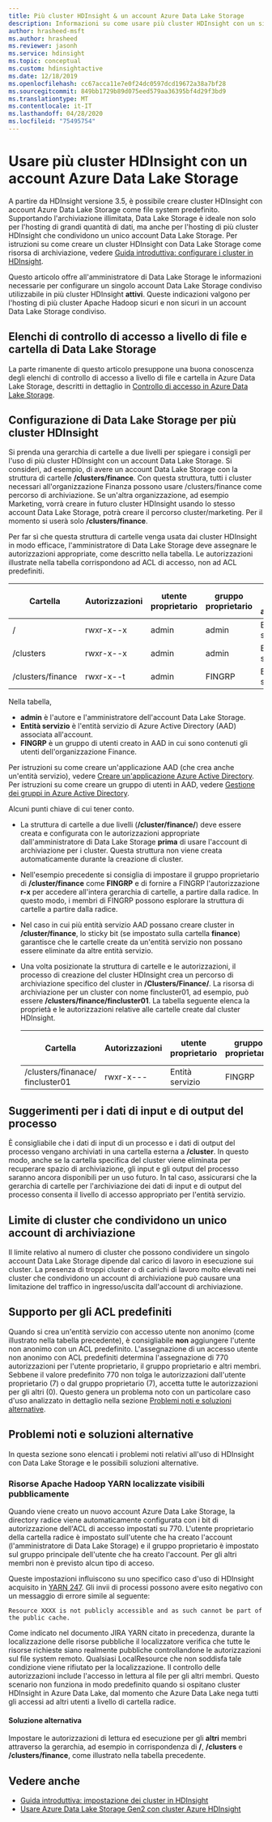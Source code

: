 ```yaml
---
title: Più cluster HDInsight & un account Azure Data Lake Storage
description: Informazioni su come usare più cluster HDInsight con un singolo account Data Lake Storage
author: hrasheed-msft
ms.author: hrasheed
ms.reviewer: jasonh
ms.service: hdinsight
ms.topic: conceptual
ms.custom: hdinsightactive
ms.date: 12/18/2019
ms.openlocfilehash: cc67acca11e7e0f24dc0597dcd19672a38a7bf28
ms.sourcegitcommit: 849bb1729b89d075eed579aa36395bf4d29f3bd9
ms.translationtype: MT
ms.contentlocale: it-IT
ms.lasthandoff: 04/28/2020
ms.locfileid: "75495754"
---
```

# <a name="use-multiple-hdinsight-clusters-with-an-azure-data-lake-storage-account"></a>Usare più cluster HDInsight con un account Azure Data Lake Storage

A partire da HDInsight versione 3.5, è possibile creare cluster HDInsight con account Azure Data Lake Storage come file system predefinito.
Supportando l'archiviazione illimitata, Data Lake Storage è ideale non solo per l'hosting di grandi quantità di dati, ma anche per l'hosting di più cluster HDInsight che condividono un unico account Data Lake Storage. Per istruzioni su come creare un cluster HDInsight con Data Lake Storage come risorsa di archiviazione, vedere [Guida introduttiva: configurare i cluster in HDInsight](../storage/data-lake-storage/quickstart-create-connect-hdi-cluster.md).

Questo articolo offre all'amministratore di Data Lake Storage le informazioni necessarie per configurare un singolo account Data Lake Storage condiviso utilizzabile in più cluster HDInsight **attivi**. Queste indicazioni valgono per l'hosting di più cluster Apache Hadoop sicuri e non sicuri in un account Data Lake Storage condiviso.

## <a name="data-lake-storage-file-and-folder-level-acls"></a>Elenchi di controllo di accesso a livello di file e cartella di Data Lake Storage

La parte rimanente di questo articolo presuppone una buona conoscenza degli elenchi di controllo di accesso a livello di file e cartella in Azure Data Lake Storage, descritti in dettaglio in [Controllo di accesso in Azure Data Lake Storage](../data-lake-store/data-lake-store-access-control.md).

## <a name="data-lake-storage-setup-for-multiple-hdinsight-clusters"></a>Configurazione di Data Lake Storage per più cluster HDInsight

Si prenda una gerarchia di cartelle a due livelli per spiegare i consigli per l'uso di più cluster HDInsight con un account Data Lake Storage. Si consideri, ad esempio, di avere un account Data Lake Storage con la struttura di cartelle **/clusters/finance**. Con questa struttura, tutti i cluster necessari all'organizzazione Finanza possono usare /clusters/finance come percorso di archiviazione. Se un'altra organizzazione, ad esempio Marketing, vorrà creare in futuro cluster HDInsight usando lo stesso account Data Lake Storage, potrà creare il percorso cluster/marketing. Per il momento si userà solo **/clusters/finance**.

Per far sì che questa struttura di cartelle venga usata dai cluster HDInsight in modo efficace, l'amministratore di Data Lake Storage deve assegnare le autorizzazioni appropriate, come descritto nella tabella. Le autorizzazioni illustrate nella tabella corrispondono ad ACL di accesso, non ad ACL predefiniti.

|Cartella  |Autorizzazioni  |utente proprietario  |gruppo proprietario  | Utente non anonimo | Autorizzazioni utente non anonimo | Gruppo non anonimo | Autorizzazioni gruppo non anonimo |
|---------|---------|---------|---------|---------|---------|---------|---------|
|/ | rwxr-x--x  |admin |admin  |Entità servizio |--x  |FINGRP   |r-x         |
|/clusters | rwxr-x--x |admin |admin |Entità servizio |--x  |FINGRP |r-x         |
|/clusters/finance | rwxr-x--t |admin |FINGRP  |Entità servizio |rwx  |-  |-     |

Nella tabella,

- **admin** è l'autore e l'amministratore dell'account Data Lake Storage.
- **Entità servizio** è l'entità servizio di Azure Active Directory (AAD) associata all'account.
- **FINGRP** è un gruppo di utenti creato in AAD in cui sono contenuti gli utenti dell'organizzazione Finance.

Per istruzioni su come creare un'applicazione AAD (che crea anche un'entità servizio), vedere [Creare un'applicazione Azure Active Directory](../active-directory/develop/howto-create-service-principal-portal.md#create-an-azure-active-directory-application). Per istruzioni su come creare un gruppo di utenti in AAD, vedere [Gestione dei gruppi in Azure Active Directory](../active-directory/fundamentals/active-directory-groups-create-azure-portal.md).

Alcuni punti chiave di cui tener conto.

- La struttura di cartelle a due livelli (**/cluster/finance/**) deve essere creata e configurata con le autorizzazioni appropriate dall'amministratore di Data Lake Storage **prima** di usare l'account di archiviazione per i cluster. Questa struttura non viene creata automaticamente durante la creazione di cluster.
- Nell'esempio precedente si consiglia di impostare il gruppo proprietario di **/cluster/finance** come **FINGRP** e di fornire a FINGRP l'autorizzazione **r-x** per accedere all'intera gerarchia di cartelle, a partire dalla radice. In questo modo, i membri di FINGRP possono esplorare la struttura di cartelle a partire dalla radice.
- Nel caso in cui più entità servizio AAD possano creare cluster in **/cluster/finance**, lo sticky bit (se impostato sulla cartella **finance**) garantisce che le cartelle create da un'entità servizio non possano essere eliminate da altre entità servizio.
- Una volta posizionate la struttura di cartelle e le autorizzazioni, il processo di creazione del cluster HDInsight crea un percorso di archiviazione specifico del cluster in **/Clusters/Finance/**. La risorsa di archiviazione per un cluster con nome fincluster01, ad esempio, può essere **/clusters/finance/fincluster01**. La tabella seguente elenca la proprietà e le autorizzazioni relative alle cartelle create dal cluster HDInsight.

    |Cartella  |Autorizzazioni  |utente proprietario  |gruppo proprietario  | Utente non anonimo | Autorizzazioni utente non anonimo | Gruppo non anonimo | Autorizzazioni gruppo non anonimo |
    |---------|---------|---------|---------|---------|---------|---------|---------|
    |/clusters/finanace/ fincluster01 | rwxr-x---  |Entità servizio |FINGRP  |- |-  |-   |-  |

## <a name="recommendations-for-job-input-and-output-data"></a>Suggerimenti per i dati di input e di output del processo

È consigliabile che i dati di input di un processo e i dati di output del processo vengano archiviati in una cartella esterna a **/cluster**. In questo modo, anche se la cartella specifica del cluster viene eliminata per recuperare spazio di archiviazione, gli input e gli output del processo saranno ancora disponibili per un uso futuro. In tal caso, assicurarsi che la gerarchia di cartelle per l'archiviazione dei dati di input e di output del processo consenta il livello di accesso appropriato per l'entità servizio.

## <a name="limit-on-clusters-sharing-a-single-storage-account"></a>Limite di cluster che condividono un unico account di archiviazione

Il limite relativo al numero di cluster che possono condividere un singolo account Data Lake Storage dipende dal carico di lavoro in esecuzione sui cluster. La presenza di troppi cluster o di carichi di lavoro molto elevati nei cluster che condividono un account di archiviazione può causare una limitazione del traffico in ingresso/uscita dall'account di archiviazione.

## <a name="support-for-default-acls"></a>Supporto per gli ACL predefiniti

Quando si crea un'entità servizio con accesso utente non anonimo (come illustrato nella tabella precedente), è consigliabile **non** aggiungere l'utente non anonimo con un ACL predefinito. L'assegnazione di un accesso utente non anonimo con ACL predefiniti determina l'assegnazione di 770 autorizzazioni per l'utente proprietario, il gruppo proprietario e altri membri. Sebbene il valore predefinito 770 non tolga le autorizzazioni dall'utente proprietario (7) o dal gruppo proprietario (7), accetta tutte le autorizzazioni per gli altri (0). Questo genera un problema noto con un particolare caso d'uso analizzato in dettaglio nella sezione [Problemi noti e soluzioni alternative](#known-issues-and-workarounds).

## <a name="known-issues-and-workarounds"></a>Problemi noti e soluzioni alternative

In questa sezione sono elencati i problemi noti relativi all'uso di HDInsight con Data Lake Storage e le possibili soluzioni alternative.

### <a name="publicly-visible-localized-apache-hadoop-yarn-resources"></a>Risorse Apache Hadoop YARN localizzate visibili pubblicamente

Quando viene creato un nuovo account Azure Data Lake Storage, la directory radice viene automaticamente configurata con i bit di autorizzazione dell'ACL di accesso impostati su 770. L'utente proprietario della cartella radice è impostato sull'utente che ha creato l'account (l'amministratore di Data Lake Storage) e il gruppo proprietario è impostato sul gruppo principale dell'utente che ha creato l'account. Per gli altri membri non è previsto alcun tipo di acceso.

Queste impostazioni influiscono su uno specifico caso d'uso di HDInsight acquisito in [YARN 247](https://hwxmonarch.atlassian.net/browse/YARN-247). Gli invii di processi possono avere esito negativo con un messaggio di errore simile al seguente:

    Resource XXXX is not publicly accessible and as such cannot be part of the public cache.

Come indicato nel documento JIRA YARN citato in precedenza, durante la localizzazione delle risorse pubbliche il localizzatore verifica che tutte le risorse richieste siano realmente pubbliche controllandone le autorizzazioni sul file system remoto. Qualsiasi LocalResource che non soddisfa tale condizione viene rifiutato per la localizzazione. Il controllo delle autorizzazioni include l'accesso in lettura al file per gli altri membri. Questo scenario non funziona in modo predefinito quando si ospitano cluster HDInsight in Azure Data Lake, dal momento che Azure Data Lake nega tutti gli accessi ad altri utenti a livello di cartella radice.

#### <a name="workaround"></a>Soluzione alternativa

Impostare le autorizzazioni di lettura ed esecuzione per gli **altri** membri attraverso la gerarchia, ad esempio in corrispondenza di **/**, **/clusters** e **/clusters/finance**, come illustrato nella tabella precedente.

## <a name="see-also"></a>Vedere anche

- [Guida introduttiva: impostazione dei cluster in HDInsight](../storage/data-lake-storage/quickstart-create-connect-hdi-cluster.md)
- [Usare Azure Data Lake Storage Gen2 con cluster Azure HDInsight](hdinsight-hadoop-use-data-lake-storage-gen2.md)
